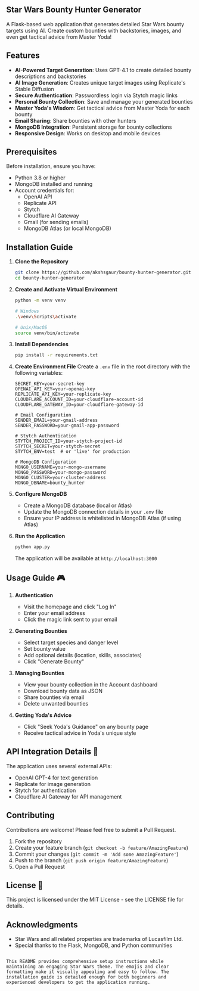 


## Star Wars Bounty Hunter Generator 

A Flask-based web application that generates detailed Star Wars bounty targets using AI. Create custom bounties with backstories, images, and even get tactical advice from Master Yoda!

## Features 

- **AI-Powered Target Generation**: Uses GPT-4.1 to create detailed bounty descriptions and backstories
- **AI Image Generation**: Creates unique target images using Replicate's Stable Diffusion
- **Secure Authentication**: Passwordless login via Stytch magic links
- **Personal Bounty Collection**: Save and manage your generated bounties
- **Master Yoda's Wisdom**: Get tactical advice from Master Yoda for each bounty
- **Email Sharing**: Share bounties with other hunters
- **MongoDB Integration**: Persistent storage for bounty collections
- **Responsive Design**: Works on desktop and mobile devices

## Prerequisites 

Before installation, ensure you have:
- Python 3.8 or higher
- MongoDB installed and running
- Account credentials for:
  - OpenAI API
  - Replicate API
  - Stytch
  - Cloudflare AI Gateway
  - Gmail (for sending emails)
  - MongoDB Atlas (or local MongoDB)

## Installation Guide 

1. **Clone the Repository**
   ```bash
   git clone https://github.com/akshsgaur/bounty-hunter-generator.git
   cd bounty-hunter-generator
   ```

2. **Create and Activate Virtual Environment**
   ```bash
   python -m venv venv
   
   # Windows
   .\venv\Scripts\activate
   
   # Unix/MacOS
   source venv/bin/activate
   ```

3. **Install Dependencies**
   ```bash
   pip install -r requirements.txt
   ```

4. **Create Environment File**
   Create a `.env` file in the root directory with the following variables:
   ```env
   SECRET_KEY=your-secret-key
   OPENAI_API_KEY=your-openai-key
   REPLICATE_API_KEY=your-replicate-key
   CLOUDFLARE_ACCOUNT_ID=your-cloudflare-account-id
   CLOUDFLARE_GATEWAY_ID=your-cloudflare-gateway-id
   
   # Email Configuration
   SENDER_EMAIL=your-gmail-address
   SENDER_PASSWORD=your-gmail-app-password
   
   # Stytch Authentication
   STYTCH_PROJECT_ID=your-stytch-project-id
   STYTCH_SECRET=your-stytch-secret
   STYTCH_ENV=test  # or 'live' for production
   
   # MongoDB Configuration
   MONGO_USERNAME=your-mongo-username
   MONGO_PASSWORD=your-mongo-password
   MONGO_CLUSTER=your-cluster-address
   MONGO_DBNAME=bounty_hunter
   ```

5. **Configure MongoDB**
   - Create a MongoDB database (local or Atlas)
   - Update the MongoDB connection details in your `.env` file
   - Ensure your IP address is whitelisted in MongoDB Atlas (if using Atlas)

6. **Run the Application**
   ```bash
   python app.py
   ```
   The application will be available at `http://localhost:3000`

## Usage Guide 🎮

1. **Authentication**
   - Visit the homepage and click "Log In"
   - Enter your email address
   - Click the magic link sent to your email

2. **Generating Bounties**
   - Select target species and danger level
   - Set bounty value
   - Add optional details (location, skills, associates)
   - Click "Generate Bounty"

3. **Managing Bounties**
   - View your bounty collection in the Account dashboard
   - Download bounty data as JSON
   - Share bounties via email
   - Delete unwanted bounties

4. **Getting Yoda's Advice**
   - Click "Seek Yoda's Guidance" on any bounty page
   - Receive tactical advice in Yoda's unique style

## API Integration Details 🔌

The application uses several external APIs:
- OpenAI GPT-4 for text generation
- Replicate for image generation
- Stytch for authentication
- Cloudflare AI Gateway for API management

## Contributing 

Contributions are welcome! Please feel free to submit a Pull Request.

1. Fork the repository
2. Create your feature branch (`git checkout -b feature/AmazingFeature`)
3. Commit your changes (`git commit -m 'Add some AmazingFeature'`)
4. Push to the branch (`git push origin feature/AmazingFeature`)
5. Open a Pull Request

## License 📄

This project is licensed under the MIT License - see the LICENSE file for details.

## Acknowledgments 

- Star Wars and all related properties are trademarks of Lucasfilm Ltd.
- Special thanks to the Flask, MongoDB, and Python communities
```

This README provides comprehensive setup instructions while maintaining an engaging Star Wars theme. The emojis and clear formatting make it visually appealing and easy to follow. The installation guide is detailed enough for both beginners and experienced developers to get the application running.
